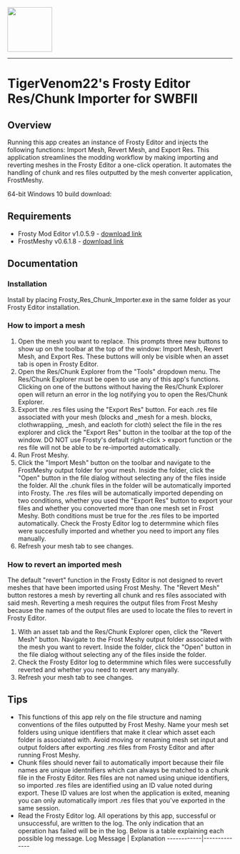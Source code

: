 <img src=https://github.com/kyle2277/bf2_Frosty_Res_Chunk_Importer/blob/Dev/FrostyResChunkImportIcon.png width="100" height="100"></img>
___
# TigerVenom22's Frosty Editor Res/Chunk Importer for SWBFII
## Overview
Running this app creates an instance of Frosty Editor and injects the following functions: Import Mesh, Revert Mesh, and Export Res. This application streamlines the modding workflow by making importing and reverting meshes in the Frosty Editor a one-click operation. It automates the handling of chunk and res files outputted by the mesh converter application, FrostMeshy.

64-bit Windows 10 build download: 

## Requirements
* Frosty Mod Editor v1.0.5.9 - [download link](https://frostytoolsuite.com/downloads.html)
* FrostMeshy v0.6.1.8 - [download link](https://www.mediafire.com/file/bmhr27uv2to2gmf/fmy-v0618-pre.zip/file)

## Documentation
### Installation
Install by placing Frosty_Res_Chunk_Importer.exe in the same folder as your Frosty Editor installation.
### How to import a mesh
1. Open the mesh you want to replace. This prompts three new buttons to show up on the toolbar at the top of the window: Import Mesh, Revert Mesh, and Export Res. These buttons will only be visible when an asset tab is open in Frosty Editor.
2. Open the Res/Chunk Explorer from the "Tools" dropdown menu. The Res/Chunk Explorer must be open to use any of this app's functions. Clicking on one of the buttons without having the Res/Chunk Explorer open will return an error in the log notifying you to open the Res/Chunk Explorer.
3. Export the .res files using the "Export Res" button. For each .res file associated with your mesh (blocks and \_mesh for a mesh. blocks, clothwrappiing, \_mesh, and eacloth for  cloth) select the file in the res explorer and click the "Export Res" button in the toolbar at the top of the window. DO NOT use Frosty's default right-click > export function or the res file will not be able to be re-imported automatically.
4. Run Frost Meshy.
5. Click the "Import Mesh" button on the toolbar and navigate to the FrostMeshy output folder for your mesh. Inside the folder, click the "Open" button in the file dialog without selecting any of the files inside the folder. All the .chunk files in the folder will be automatically imported into Frosty. The .res files will be automatically imported depending on two conditions, whether you used the "Export Res" button to export your files and whether you conoverted more than one mesh set in Frost Meshy. Both conditions must be true for the .res files to be imported automatically. Check the Frosty Editor log to determmine which files were succesfully imported and whether you need to import any files manually.
6. Refresh your mesh tab to see changes.

### How to revert an imported mesh
The default "revert" function in the Frosty Editor is not designed to revert meshes that have been imported using Frost Meshy. The "Revert Mesh" button restores a mesh by reverting all chunk and res files associated with said mesh. Reverting a mesh requires the output files from Frost Meshy because the names of the output files are used to locate the files to revert in Frosty Editor.
1. With an asset tab and the Res/Chunk Explorer open, click the "Revert Mesh" button. Navigate to the Frost Meshy output folder associated with the mesh you want to revert. Inside the folder, click the "Open" button in the file dialog without selecting any of the files inside the folder.
2. Check the Frosty Editor log to determmine which files were successfully reverted and whether you need to revert any manyally.
3. Refresh your mesh tab to see changes.

## Tips
* This functions of this app rely on the file structure and naming conventions of the files outputted by Frost Meshy. Name your mesh set folders using unique identifiers that make it clear which asset each folder is associated with. Avoid moving or renaming mesh set input and output folders after exporting .res files from Frosty Editor and after running Frost Meshy.
* Chunk files should never fail to automatically import because their file names are unique identnifiers which can always be matched to a chunk file in the Frosty Editor. Res files are not named using unique identifiers, so imported .res files are identified using an ID value noted during export. These ID values are lost when the application is exited, meaning you can only automatically import .res files that you've exported in the same session.
* Read the Frosty Editor log. All operations by this app, successful or unsuccessful, are written to the log. The only indication that an operation has failed will be in the log. Below is a table explaining each possible log message.
Log Message | Explanation
------------|--------------
